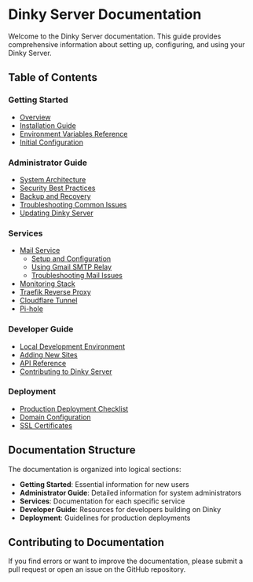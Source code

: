 # Dinky Server Documentation

Welcome to the Dinky Server documentation. This guide provides comprehensive information about setting up, configuring, and using your Dinky Server.

## Table of Contents

### Getting Started
- [Overview](getting-started/overview.md)
- [Installation Guide](getting-started/installation.md)
- [Environment Variables Reference](getting-started/environment-variables.md)
- [Initial Configuration](getting-started/configuration.md)

### Administrator Guide
- [System Architecture](admin-guide/architecture.md)
- [Security Best Practices](admin-guide/security.md)
- [Backup and Recovery](admin-guide/backup-recovery.md)
- [Troubleshooting Common Issues](admin-guide/troubleshooting.md)
- [Updating Dinky Server](admin-guide/updates.md)

### Services
- [Mail Service](services/mail/README.md)
  - [Setup and Configuration](services/mail/setup.md)
  - [Using Gmail SMTP Relay](services/mail/gmail-relay.md)
  - [Troubleshooting Mail Issues](services/mail/troubleshooting.md)
- [Monitoring Stack](services/monitoring/README.md)
- [Traefik Reverse Proxy](services/traefik/README.md)
- [Cloudflare Tunnel](services/cloudflare-tunnel/README.md)
- [Pi-hole](services/pihole/README.md)

### Developer Guide
- [Local Development Environment](developer-guide/local-development.md)
- [Adding New Sites](developer-guide/adding-sites.md)
- [API Reference](developer-guide/api-reference.md)
- [Contributing to Dinky Server](developer-guide/contributing.md)

### Deployment
- [Production Deployment Checklist](deployment/checklist.md)
- [Domain Configuration](deployment/domain-configuration.md)
- [SSL Certificates](deployment/ssl-certificates.md)

## Documentation Structure

The documentation is organized into logical sections:

- **Getting Started**: Essential information for new users
- **Administrator Guide**: Detailed information for system administrators
- **Services**: Documentation for each specific service
- **Developer Guide**: Resources for developers building on Dinky
- **Deployment**: Guidelines for production deployments

## Contributing to Documentation

If you find errors or want to improve the documentation, please submit a pull request or open an issue on the GitHub repository. 